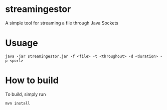 # streamingestor
A simple tool for streaming a file through Java Sockets

# Usuage
```
java -jar streamingestor.jar -f <file> -t <throughout> -d <duration> -p <port>
```
# How to build
To build, simply run
```
mvn install
```
